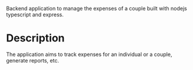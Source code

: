 Backend application to manage the expenses of a couple built with nodejs typescript and express.

# Description
The application aims to track expenses for an individual or a couple, generate reports, etc.